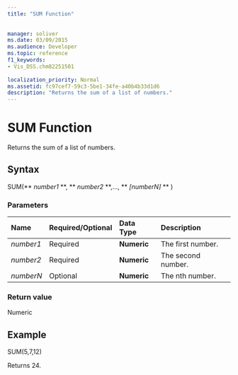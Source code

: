 ```yaml
---
title: "SUM Function"
 
 
manager: soliver
ms.date: 03/09/2015
ms.audience: Developer
ms.topic: reference
f1_keywords:
- Vis_DSS.chm82251501
 
localization_priority: Normal
ms.assetid: fc97cef7-59c3-5be1-34fe-a40b4b33d1d6
description: "Returns the sum of a list of numbers."
---
```


# SUM Function

Returns the sum of a list of numbers.
  
## Syntax

SUM(** *number1* **, ** *number2* **,..., ** *[numberN]* ** ) 
  
### Parameters

|**Name**|**Required/Optional**|**Data Type**|**Description**|
|:-----|:-----|:-----|:-----|
| _number1_ <br/> |Required  <br/> |**Numeric** <br/> |The first number.  <br/> |
| _number2_ <br/> |Required  <br/> |**Numeric** <br/> |The second number.  <br/> |
| _numberN_ <br/> |Optional  <br/> |**Numeric** <br/> |The nth number.  <br/> |
   
### Return value

Numeric
  
## Example

SUM(5,7,12)
  
Returns 24.
  

